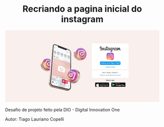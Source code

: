 <h1 align="center"> Recriando a pagina inicial do instagram </h1>

![](index.jpg)

<p> Desafio de projeto feito pela DIO - Digital Innovation One </p>

<p> Autor: Tiago Lauriano Copelli </p>